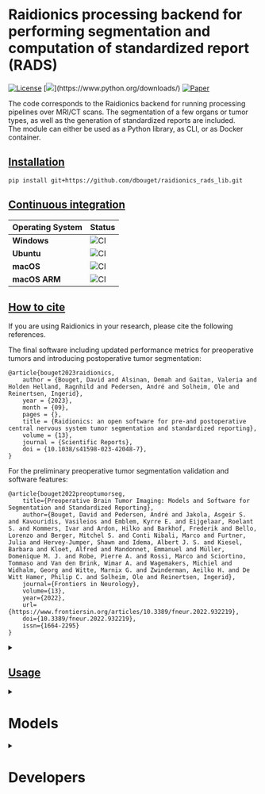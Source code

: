 # Raidionics processing backend for performing segmentation and computation of standardized report (RADS)

[![License](https://img.shields.io/badge/License-BSD%202--Clause-orange.svg)](https://opensource.org/licenses/BSD-2-Clause)
[![](https://img.shields.io/badge/python-(3.7)|3.8|3.9|3.10|(3.11)-blue.svg)](https://www.python.org/downloads/)
[![Paper](https://zenodo.org/badge/DOI/10.3389/fneur.2022.932219.svg)](https://www.frontiersin.org/articles/10.3389/fneur.2022.932219/full)

The code corresponds to the Raidionics backend for running processing pipelines over MRI/CT scans. The segmentation of
a few organs or tumor types, as well as the generation of standardized reports are included.  
The module can either be used as a Python library, as CLI, or as Docker container.

## [Installation](https://github.com/dbouget/raidionics_rads_lib/installation)

```
pip install git+https://github.com/dbouget/raidionics_rads_lib.git
```

## [Continuous integration](https://github.com/dbouget/raidionics_seg_lib/continuous-integration)

| Operating System | Status                                                                                                      |
|------------------|-------------------------------------------------------------------------------------------------------------|
| **Windows**      | ![CI](https://github.com/dbouget/raidionics_rads_lib/workflows/Build%20Windows/badge.svg?branch=master)     |
| **Ubuntu**       | ![CI](https://github.com/dbouget/raidionics_rads_lib/workflows/Build%20Ubuntu/badge.svg?branch=master)      |
| **macOS**        | ![CI](https://github.com/dbouget/raidionics_rads_lib/workflows/Build%20macOS/badge.svg?branch=master)       |
| **macOS ARM**    | ![CI](https://github.com/dbouget/raidionics_rads_lib/workflows/Build%20macOS%20ARM/badge.svg?branch=master) |

## [How to cite](https://github.com/raidionics/Raidionics#how-to-cite)
If you are using Raidionics in your research, please cite the following references.

The final software including updated performance metrics for preoperative tumors and introducing postoperative tumor segmentation:
```
@article{bouget2023raidionics,
    author = {Bouget, David and Alsinan, Demah and Gaitan, Valeria and Holden Helland, Ragnhild and Pedersen, André and Solheim, Ole and Reinertsen, Ingerid},
    year = {2023},
    month = {09},
    pages = {},
    title = {Raidionics: an open software for pre-and postoperative central nervous system tumor segmentation and standardized reporting},
    volume = {13},
    journal = {Scientific Reports},
    doi = {10.1038/s41598-023-42048-7},
}
```

For the preliminary preoperative tumor segmentation validation and software features:
```
@article{bouget2022preoptumorseg,
    title={Preoperative Brain Tumor Imaging: Models and Software for Segmentation and Standardized Reporting},
    author={Bouget, David and Pedersen, André and Jakola, Asgeir S. and Kavouridis, Vasileios and Emblem, Kyrre E. and Eijgelaar, Roelant S. and Kommers, Ivar and Ardon, Hilko and Barkhof, Frederik and Bello, Lorenzo and Berger, Mitchel S. and Conti Nibali, Marco and Furtner, Julia and Hervey-Jumper, Shawn and Idema, Albert J. S. and Kiesel, Barbara and Kloet, Alfred and Mandonnet, Emmanuel and Müller, Domenique M. J. and Robe, Pierre A. and Rossi, Marco and Sciortino, Tommaso and Van den Brink, Wimar A. and Wagemakers, Michiel and Widhalm, Georg and Witte, Marnix G. and Zwinderman, Aeilko H. and De Witt Hamer, Philip C. and Solheim, Ole and Reinertsen, Ingerid},
    journal={Frontiers in Neurology},
    volume={13},
    year={2022},
    url={https://www.frontiersin.org/articles/10.3389/fneur.2022.932219},
    doi={10.3389/fneur.2022.932219},
    issn={1664-2295}
}
```

<details>
<summary>

## [Usage](https://github.com/raidionics/Raidionics#usage)
</summary>

## CLI
```
raidionicsrads CONFIG
```

CONFIG should point to a configuration file (*.ini), specifying all runtime parameters,
according to the pattern from [**blank_main_config.ini**](https://github.com/dbouget/raidionics-rads-lib/blob/master/blank_main_config.ini).

## Python module
```
from raidionicsrads.compute import run_rads
run_rads(config_filename="/path/to/main_config.ini")
```

## Docker
:warning: The Docker image can only perform inference using the CPU, there is no GPU support at this stage.
```
docker pull dbouget/raidionics-rads:v1.1
```

For opening the Docker image and interacting with it, run:  
```
docker run --entrypoint /bin/bash -v /home/<username>/<resources_path>:/home/ubuntu/resources -t -i --runtime=nvidia --network=host --ipc=host dbouget/raidionics-rads:v1.1
```

The `/home/<username>/<resources_path>` before the column sign has to be changed to match a directory on your local 
machine containing the data to expose to the docker image. Namely, it must contain folder(s) with images you want to 
run inference on, as long as a folder with the trained models to use, and a destination folder where the results will 
be placed.

For launching the Docker image as a CLI, run:  
```
docker run -v /home/<username>/<resources_path>:/home/ubuntu/resources -t -i --runtime=nvidia --network=host --ipc=host dbouget/raidionics-rads:v1.1 -c /home/ubuntu/resources/<path>/<to>/main_config.ini -v <verbose>
```

The `<path>/<to>/main_config.ini` must point to a valid configuration file on your machine, as a relative path to the `/home/<username>/<resources_path>` described above.
For example, if the file is located on my machine under `/home/myuser/Data/RADS/main_config.ini`, 
and that `/home/myuser/Data` is the mounted resources partition mounted on the Docker image, the new relative path will be `RADS/main_config.ini`.  
The `<verbose>` level can be selected from [debug, info, warning, error].

</details>

<details>
<summary>

# Models
</summary>

The trained models are automatically downloaded when running Raidionics or Raidionics-Slicer.
Alternatively, all existing Raidionics models can be browsed [here](https://github.com/dbouget/Raidionics-models/releases/tag/1.2.0) directly.
</details>

<details>
<summary>

# Developers
</summary>

```
git clone https://github.com/dbouget/raidionics_rads_lib.git --recurse-submodules
```
For running inference on GPU through the raidionics_seg_lib backend, your machine must be properly configured
(cf. [here](https://onnxruntime.ai/docs/execution-providers/CUDA-ExecutionProvider.html))  

The ANTs library can be manually installed (from source) and be used as a cpp backend rather than Python.
Visit https://github.com/ANTsX/ANTs.


</details>
